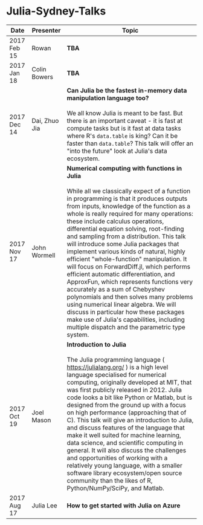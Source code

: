 # Julia-Sydney-Talks

Date | Presenter | Topic
-----|-----------|------|
2017 Feb 15|Rowan | **TBA**
2017 Jan 18|Colin Bowers | **TBA**
2017 Dec 14|Dai, Zhuo Jia| **Can Julia be the fastest in-memory data manipulation language too?** <br><br> We all know Julia is meant to be fast. But there is an important caveat - it is fast at compute tasks but is it fast at data tasks where R's `data.table` is king? Can it be faster than `data.table`? This talk will offer an "into the future" look at Julia's data ecosystem.
2017 Nov 17|John Wormell | **Numerical computing with functions in Julia** <br><br> While all we classically expect of a function in programming is that it produces outputs from inputs, knowledge of the function as a whole is really required for many operations: these include calculus operations, differential equation solving, root-finding and sampling from a distribution. This talk will introduce some Julia packages that implement various kinds of natural, highly efficient "whole-function" manipulation. It will focus on ForwardDiff.jl, which performs efficient automatic differentiation, and ApproxFun, which represents functions very accurately as a sum of Chebyshev polynomials and then solves many problems using numerical linear algebra. We will discuss in particular how these packages make use of Julia's capabilities, including multiple dispatch and the parametric type system.
2017 Oct 19|Joel Mason | **Introduction to Julia** <br><br> The Julia programming language ( https://julialang.org/ ) is a high level language specialised for numerical computing, originally developed at MIT, that was first publicly released in 2012. Julia code looks a bit like Python or Matlab, but is designed from the ground up with a focus on high performance (approaching that of C). This talk will give an introduction to Julia, and discuss features of the language that make it well suited for machine learning, data science, and scientific computing in general. It will also discuss the challenges and opportunities of working with a relatively young language, with a smaller software library ecosystem/open source community than the likes of R, Python/NumPy/SciPy, and Matlab.
2017 Aug 17|Julia Lee | **How to get started with Julia on Azure**
